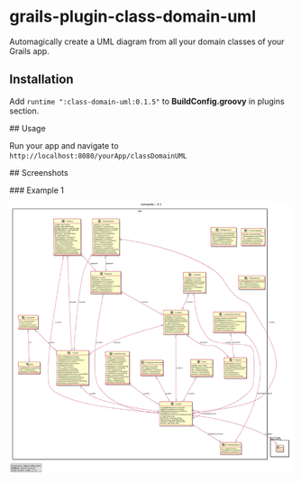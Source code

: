 grails-plugin-class-domain-uml
=============================

Automagically create a UML diagram from all your domain classes of your Grails app.

## Installation

Add `runtime ":class-domain-uml:0.1.5"` to **BuildConfig.groovy** in plugins section.

## Usage

Run your app and navigate to `http://localhost:8080/yourApp/classDomainUML`

## Screenshots

### Example 1

![Example 1](web-app/images/class-domain-uml-screenshot-1.png)
